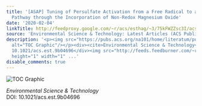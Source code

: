 ```yaml
---
title: '[ASAP] Tuning of Persulfate Activation from a Free Radical to a Nonradical
  Pathway through the Incorporation of Non-Redox Magnesium Oxide'
date: '2020-02-04'
linkTitle: http://feedproxy.google.com/~r/acs/esthag/~3/75kFWZZsc3I/acs.est.9b04696
source: 'Environmental Science & Technology: Latest Articles (ACS Publications)'
description: '<p><img src="https://pubs.acs.org/na101/home/literatum/publisher/achs/journals/content/esthag/0/esthag.ahead-of-print/acs.est.9b04696/20200204/images/medium/es9b04696_0005.gif"
  alt="TOC Graphic"/></p><div><cite>Environmental Science & Technology</cite></div><div>DOI:
  10.1021/acs.est.9b04696</div><img src="http://feeds.feedburner.com/~r/acs/esthag/~4/75kFWZZsc3I"
  height="1" width="1" ...'
disable_comments: true
---
```

<p><img src="https://pubs.acs.org/na101/home/literatum/publisher/achs/journals/content/esthag/0/esthag.ahead-of-print/acs.est.9b04696/20200204/images/medium/es9b04696_0005.gif" alt="TOC Graphic"/></p><div><cite>Environmental Science & Technology</cite></div><div>DOI: 10.1021/acs.est.9b04696</div><img src="http://feeds.feedburner.com/~r/acs/esthag/~4/75kFWZZsc3I" height="1" width="1" ...